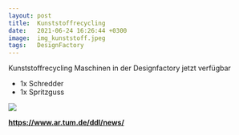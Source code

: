 ```yaml
---
layout: post
title:  Kunststoffrecycling
date:   2021-06-24 16:26:44 +0300
image:  img_kunststoff.jpeg
tags:   DesignFactory
---
```

 

Kunststoffrecycling Maschinen in der Designfactory jetzt verfügbar
 
* 1x Schredder
* 1x Spritzguss

![]({{site.baseurl}}/img/img_kunststoff.jpeg)



<b> https://www.ar.tum.de/ddl/news/ <b>